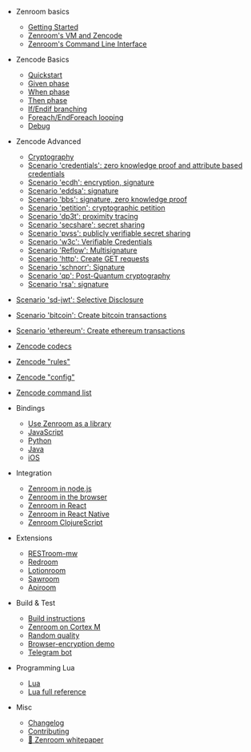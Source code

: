 
- Zenroom basics
  - [Getting Started](/)
  - [Zenroom's VM and Zencode](/pages/zencode-intro.md "Zencode cookbook intro")
  - [Zenroom's Command Line Interface](/pages/how-to-exec.md "Execute")

- Zencode Basics
  - [Quickstart](/pages/zencode-cookbook-intro.md "Zencode Quickstart")
  - [Given phase](/pages/zencode-cookbook-given.md "Zencode cookbook Given")
  - [When phase](/pages/zencode-cookbook-when.md "Zencode cookbook When")
  - [Then phase](/pages/zencode-cookbook-then.md "Zencode cookbook Then")
  - [If/Endif branching](/pages/zencode-if-endif.md "Zencode branching")
  - [Foreach/EndForeach looping](/pages/zencode-foreach-endforeach.md "Zencode looping")
  - [Debug](/pages/zencode-debug.md "Zencode debug")

- Zencode Advanced
  - [Cryptography](/pages/zencode-crypto.md "Zencode")
  - [Scenario 'credentials': zero knowledge proof and attribute based credentials](/pages/zencode-scenario-credentials.md "Zencode credentials")
  - [Scenario 'ecdh': encryption, signature](/pages/zencode-scenarios-ecdh "Zencode ecdh")
  - [Scenario 'eddsa': signature](/pages/zencode-scenarios-eddsa "Zencode eddsa")
  - [Scenario 'bbs': signature, zero knowledge proof](/pages/zencode-scenarios-bbs "Zencode BBS")
  - [Scenario 'petition': cryptographic petition](/pages/zencode-scenarios-petition "Zencode petition")
  - [Scenario 'dp3t': proximity tracing](/pages/zencode-scenario-dp3t "Zencode dp3t")
  - [Scenario 'secshare': secret sharing](/pages/zencode-scenario-secShare "Zencode secret share")
  - [Scenario 'pvss': publicly verifiable secret sharing](/pages/zencode-scenario-pvss.md "Zencode pvss")
  - [Scenario 'w3c': Verifiable Credentials](/pages/zencode-cookbook-w3c-vc "W3C Verifiable Credentials")
  - [Scenario 'Reflow': Multisignature](/pages/zencode-scenario-reflow "Reflow Multisignature")
  - [Scenario 'http': Create GET requests](/pages/zencode-scenarios-http.md "create GET requests")
  - [Scenario 'schnorr': Signature](/pages/zencode-scenarios-schnorr.md "Zencode schnorr")
  - [Scenario 'qp': Post-Quantum cryptography](/pages/zencode-scenarios-post-quantum-cryptography.md "Zencode qp")
  - [Scenario 'rsa': signature](/pages/zencode-scenarios-rsa.md "Zencode rsa")
 <!--- --->
  - [Scenario 'sd-jwt': Selective Disclosure](/pages/zencode-scenarios-sdJwt.md "Zencode SD-JWT")
  - [Scenario 'bitcoin': Create bitcoin transactions](/pages/zencode-scenarios-bitcoin.md "Create bitcoin transactions")
  - [Scenario 'ethereum': Create ethereum transactions](/pages/zencode-scenarios-ethereum.md "Create ethereum transactions")
  - [Zencode codecs](/pages/zencode-cookbook-codecs.md "Zencode codecs")
  - [Zencode "rules"](/pages/zencode-rules.md "Zencode encoding and format rules")
  - [Zencode "config"](/pages/zenroom-config.md "Zenroom config")
  - [Zencode command list](/pages/zencode-list.md "Zencode command list")

- Bindings
  - [Use Zenroom as a library](/pages/how-to-embed.md "Embed")
  - [JavaScript ](/pages/javascript.md "Use Zenroom in JavaScript")
  - [Python](/pages/python.md "Use Zenroom in JavaScript")
  - [Java](/pages/java.md "Use Zenroom in Java")
  - [iOS](/pages/ios.md "Use Zenroom in iOS")

- Integration
  - [Zenroom in node.js](/pages/zenroom-javascript1b.md "Use Zenroom in node.js")
  - [Zenroom in the browser](/pages/zenroom-javascript2b.md "Use Zenroom in the browser")
  - [Zenroom in React](/pages/zenroom-javascript3.md "Use Zenroom in React")
  - [Zenroom in React Native](/pages/zenroom-react-native.md "Use Zenroom in React Native")
  - [Zenroom ClojureScript](/pages/zenroom-clojurescript.md "Zenroom ClojureScript]")

- Extensions
  - [RESTroom-mw](/pages/restroom-mw)
  - [Redroom](/ext/redroom)
  - [Lotionroom](/ext/lotionroom)
  - [Sawroom](/ext/sawroom)
  - [Apiroom](/pages/apiroom)

- Build & Test
  - [Build instructions](/pages/how-to-build.md "Build Zenroom")
  - [Zenroom on Cortex M](/pages/cortex.md "Zenroom on Cortex M")
  - [Random quality](/pages/random.md "Random quality measurement")
  - [Browser-encryption demo](/pages/encrypt.md "Browser-encryption demo")
  - [Telegram bot](/pages/zenroomTelegramBotPython.md "Zenroom Telegram bot")

- Programming Lua
  - [Lua](/pages/lua.md "in Lua")
  - [Lua full reference](/pages/ldoc/o/README.md "in Lua")

- Misc
  - [Changelog](CHANGELOG)
  - [Contributing](CONTRIBUTING)
  - [📄 Zenroom whitepaper](/pages/zenroom_whitepaper.pdf ':ignore')

<!--- comment example --->
